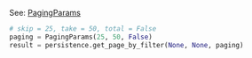 
See: [PagingParams](../../../toolkit_api/python/commons/data/paging_params/)

```python
# skip = 25, take = 50, total = False
paging = PagingParams(25, 50, False)
result = persistence.get_page_by_filter(None, None, paging)

```

